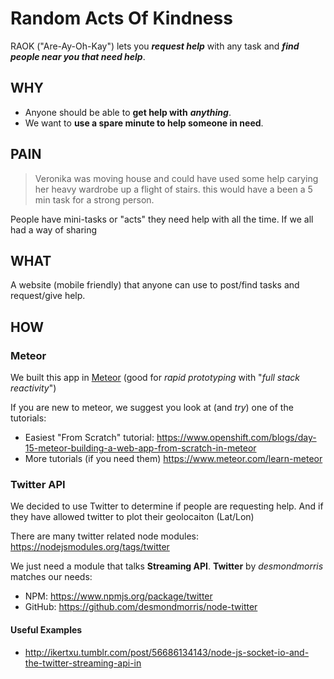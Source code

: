 # Random Acts Of Kindness

RAOK ("Are-Ay-Oh-Kay") lets you ***request help*** with any task 
and ***find people near you that need help***.

## WHY 

- Anyone should be able to **get help with** ***anything***.
- We want to **use a spare minute to help someone in need**.

## PAIN

> Veronika was moving house and could have used some help
> carying her heavy wardrobe up a flight of stairs.
> this would have a been a 5 min task for a strong person.

People have mini-tasks or "acts" they need help with all the time.
If we all had a way of sharing 

## WHAT 

A website (mobile friendly) that anyone can use to post/find tasks and request/give help.


## HOW

### Meteor

We built this app in [Meteor](https://www.meteor.com/) 
(good for *rapid prototyping* with "*full stack reactivity*")

If you are new to meteor, we suggest you look at (and *try*) one of the tutorials:
- Easiest "From Scratch" tutorial: https://www.openshift.com/blogs/day-15-meteor-building-a-web-app-from-scratch-in-meteor
- More tutorials (if you need them) https://www.meteor.com/learn-meteor

### Twitter API

We decided to use Twitter to determine if people are requesting help.
And if they have allowed twitter to plot their geolocaiton (Lat/Lon)

There are many twitter related node modules: 
https://nodejsmodules.org/tags/twitter

We just need a module that talks **Streaming API**.
**Twitter** by *desmondmorris* matches our needs:
- NPM: https://www.npmjs.org/package/twitter
- GitHub: https://github.com/desmondmorris/node-twitter

#### Useful Examples

- http://ikertxu.tumblr.com/post/56686134143/node-js-socket-io-and-the-twitter-streaming-api-in
